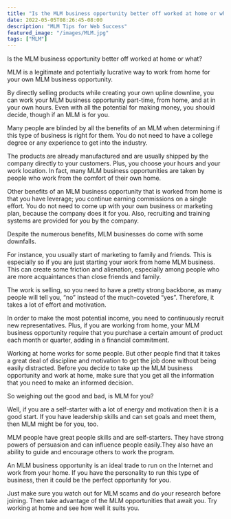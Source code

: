 ```yaml
---
title: "Is the MLM business opportunity better off worked at home or what?"
date: 2022-05-05T08:26:45-08:00
description: "MLM Tips for Web Success"
featured_image: "/images/MLM.jpg"
tags: ["MLM"]
---
```


Is the MLM business opportunity better off worked at home or what?


MLM is a legitimate and potentially lucrative way to work from home for your own MLM business opportunity.  

By directly selling products while creating your own upline downline, you can work your MLM business opportunity part-time, from home, and at in your own hours.  Even with all the potential for making money, you should decide, though if an MLM is for you.

Many people are blinded by all the benefits of an MLM when determining if this type of business is right for them.  You do not need to have a college degree or any experience to get into the industry.  

The products are already manufactured and are usually shipped by the company directly to your customers.  Plus, you choose your hours and your work location.  In fact, many MLM business opportunities are taken by people who work from the comfort of their own home.

Other benefits of an MLM business opportunity that is worked from home is that you have leverage; you continue earning commissions on a single effort.  You do not need to come up with your own business or marketing plan, because the company does it for you.  Also, recruiting and training systems are provided for you by the company.

Despite the numerous benefits, MLM businesses do come with some downfalls. 
 
For instance, you usually start of marketing to family and friends. This is especially so if you are just starting your work from home MLM business. This can create some friction and alienation, especially among people who are more acquaintances than close friends and family. 
 
The work is selling, so you need to have a pretty strong backbone, as many people will tell you, “no” instead of the much-coveted “yes”.  Therefore, it takes a lot of effort and motivation. 
 
In order to make the most potential income, you need to continuously recruit new representatives.  Plus, if you are working from home, your MLM business opportunity require that you purchase a certain amount of product each month or quarter, adding in a financial commitment.

Working at home works for some people. But other people find that it takes a great deal of discipline and motivation to get the job done without being easily distracted. Before you decide to take up the MLM business opportunity and work at home, make sure that you get all the information that you need to make an informed decision.

So weighing out the good and bad, is MLM for you? 

Well, if you are a self-starter with a lot of energy and motivation then it is a good start. If you have leadership skills and can set goals and meet them, then MLM might be for you, too.
  
MLM people have great people skills and are self-starters.  They have strong powers of persuasion and can influence people easily.They also have an ability to guide and encourage others to work the program.  

An MLM business opportunity is an ideal trade to run on the Internet and work from your home.  If you have the personality to run this type of business, then it could be the perfect opportunity for you.  

Just make sure you watch out for MLM scams and do your research before joining.  Then take advantage of the MLM opportunities that await you. Try working at home and see how well it suits you.

